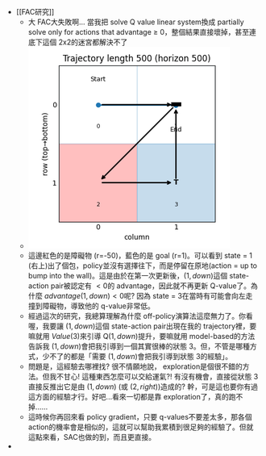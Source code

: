 - [[FAC研究]]
	- 大 FAC大失敗啊... 當我把 solve Q value linear system換成 partially solve only for actions that advantage $\geq$ 0，整個結果直接壞掉，甚至連底下這個 2x2的迷宮都解決不了
	- ![Figure_1.png](../assets/Figure_1_1756342216350_0.png)
	- 這邊紅色的是障礙物 (r=-50)，藍色的是 goal (r=1)。可以看到 state = 1 (右上)出了個包，policy並沒有選擇往下，而是停留在原地(action = up to bump into the wall)。這是由於在第一次更新後，$(1, down)$這個 state-action pair被認定有 $< 0$的 advantage，因此就不再更新 Q-value了。為什麼 $advantage(1, down) < 0$呢? 因為 state = 3在當時有可能會向左走撞到障礙物，導致他的 q-value非常低。
	- 經過這次的研究，我總算理解為什麼 off-policy演算法這麼無力了。你看喔，我要讓 $(1, down)$這個 state-action pair出現在我的 trajectory裡，要嘛就用 $Value(3)$來引導 Q$(1, down)$提升，要嘛就用 model-based的方法告訴我 $(1, down)$會把我引導到一個其實很棒的狀態 $3$。但，不管是哪種方式，少不了的都是「需要 $(1, down)$會把我引導到狀態 $3$的經驗」。
	- 問題是，這經驗去哪裡找? 很不情願地說， exploration是個很不錯的方法。但我不甘心! 這種東西怎麼可以交給運氣?! 有沒有機會，直接從狀態 $3$直接反推出它是由 $(1, down)$ (或 $(2, right)$)造成的? 幹，可是這也要你有過這方面的經驗才行。好吧...看來一切都是靠 exploration了，真的跑不掉......
	- 這時候你再回來看 policy gradient，只要 q-values不要差太多，那各個 action的機率會是相似的，這就可以幫助我累積到很足夠的經驗了。但就這點來看，SAC也做的到，而且更直接。
-